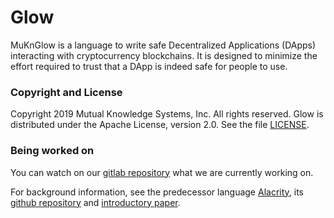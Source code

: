 # Glow

MuKnGlow is a language to write safe Decentralized Applications (DApps)
interacting with cryptocurrency blockchains.
It is designed to minimize the effort required to trust
that a DApp is indeed safe for people to use.

### Copyright and License

Copyright 2019 Mutual Knowledge Systems, Inc. All rights reserved.
Glow is distributed under the Apache License, version 2.0. See the file [LICENSE](LICENSE).


### Being worked on

You can watch on our [gitlab repository](https://gitlab.com/mukn/glow)
what we are currently working on.

For background information, see the predecessor language [Alacrity](https://alacrity-lang.org/),
its [github repository](https://github.com/AlacrisIO/alacrity) and
[introductory paper](https://github.com/alacrisio/alacrity/tree/master/docs/paper.md).

